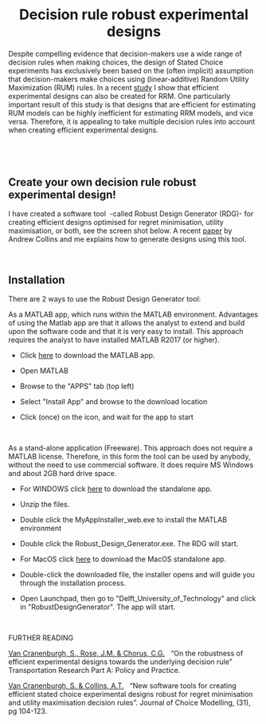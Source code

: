 <h1 class="font_2 wixui-rich-text__text" style="text-align: center;">Decision rule robust experimental designs</h1>
<p class="font_8 wixui-rich-text__text">Despite compelling evidence that decision-makers use a wide range of decision rules when making choices, the design of Stated Choice experiments&nbsp;has exclusively been based on the (often implicit) assumption that decision-makers make choices using (linear-additive) Random Utility Maximization (RUM) rules. In a recent&nbsp;<span class="wixui-rich-text__text"><a class="wixui-rich-text__text" href="https://github.com/sandervancranenburgh/advancedRRMmodels/blob/main/RRM%20Methodology/Decision%20rule%20robust%20designs/Cranenburgh%20et%20al_TrA_2017.pdf" target="_blank" rel="noopener">study</a></span>&nbsp;I show that efficient experimental designs can also be created for RRM.&nbsp;One particularly important result of this study is that designs that are efficient for estimating RUM models can be highly inefficient for estimating RRM models, and vice versa. Therefore, it is appealing to&nbsp;take&nbsp;multiple decision rules into account when creating efficient experimental designs.</p>
<h2 class="font_5 wixui-rich-text__text">&nbsp;</h2>
<h2 class="font_5 wixui-rich-text__text"><span class="wixui-rich-text__text">Create your own decision rule robust experimental design!</span></h2>
<p class="font_8 wixui-rich-text__text">I&nbsp;have created a software tool&nbsp; -called Robust Design Generator (RDG)-&nbsp;for creating efficient designs optimised for regret minimisation, utility maximisation, or both, see the screen shot below.&nbsp;A&nbsp;recent&nbsp;<span class="wixui-rich-text__text"><a class="wixui-rich-text__text" href="https://www.sciencedirect.com/science/article/pii/S1755534518300940" target="_blank" rel="noopener">paper</a></span>&nbsp;by Andrew Collins and me explains&nbsp;how to generate designs using this tool.&nbsp;</p>
<p class="font_8 wixui-rich-text__text">&nbsp;</p>
<h2 class="font_5 wixui-rich-text__text"><span class="wixui-rich-text__text">Installation</span></h2>
<p class="font_8 wixui-rich-text__text">There are 2 ways to use the Robust Design Generator tool:</p>
<p class="font_8 wixui-rich-text__text">As a MATLAB app, which runs within the MATLAB environment. Advantages of using the Matlab app are that it allows the analyst to extend and build upon the software code and that it is very easy to install. This approach requires the analyst to have installed MATLAB R2017 (or higher).&nbsp;</p>
<ul class="wixui-rich-text__text">
<li class="wixui-rich-text__text">
<p class="font_8 wixui-rich-text__text">Click&nbsp;<span class="wixui-rich-text__text"><a class="wixui-rich-text__text" href="https://github.com/sandervancranenburgh/advancedRRMmodels/blob/main/RRM%20Methodology/Decision%20rule%20robust%20designs/Robust%20Design%20Generator_V1.mlappinstall" target="_blank" rel="noopener">here</a></span>&nbsp;to download the MATLAB app.&nbsp; ​</p>
</li>
<li class="wixui-rich-text__text">
<p class="font_8 wixui-rich-text__text">​Open MATLAB</p>
</li>
<li class="wixui-rich-text__text">
<p class="font_8 wixui-rich-text__text">Browse to the "APPS" tab (top left)</p>
</li>
<li class="wixui-rich-text__text">
<p class="font_8 wixui-rich-text__text">Select "Install App" and browse to the download location</p>
</li>
<li class="wixui-rich-text__text">
<p class="font_8 wixui-rich-text__text">Click (once) on the&nbsp;icon, and wait for the app to start​</p>
</li>
</ul>
<p class="font_8 wixui-rich-text__text"><span class="wixGuard wixui-rich-text__text">​</span></p>
<p class="font_8 wixui-rich-text__text">As a stand-alone application (Freeware). This approach does not require a MATLAB license. Therefore, in this form the tool can be used by anybody, without the need to use commercial software. It does require MS Windows and about 2GB hard drive space.</p>
<ul class="wixui-rich-text__text">
<li class="wixui-rich-text__text">
<p class="font_8 wixui-rich-text__text">For&nbsp;<span class="wixui-rich-text__text">WINDOWS</span>&nbsp;click&nbsp;<span class="wixui-rich-text__text"><a class="wixui-rich-text__text" href="https://github.com/sandervancranenburgh/advancedRRMmodels/tree/main/RRM%20Methodology/Decision%20rule%20robust%20designs/Windows" target="_blank" rel="noopener">here</a></span>&nbsp;to download the standalone&nbsp;app.&nbsp;</p>
</li>
<li class="wixui-rich-text__text">
<p class="font_8 wixui-rich-text__text">Unzip the files.&nbsp;&nbsp;</p>
</li>
<li class="wixui-rich-text__text">
<p class="font_8 wixui-rich-text__text">Double click the MyAppInstaller_web.exe&nbsp;to install the MATLAB environment</p>
</li>
<li class="wixui-rich-text__text">
<p class="font_8 wixui-rich-text__text">Double click the Robust_Design_Generator.exe. The RDG will start.</p>
</li>
<li class="wixui-rich-text__text">
<p class="font_8 wixui-rich-text__text">For&nbsp;<span class="wixui-rich-text__text">MacOS</span>&nbsp;click&nbsp;<span class="wixui-rich-text__text"><a class="wixui-rich-text__text" href="https://github.com/sandervancranenburgh/advancedRRMmodels/tree/main/RRM%20Methodology/Decision%20rule%20robust%20designs/MacOS" target="_blank" rel="noopener">here</a></span>&nbsp;to download the MacOS standalone&nbsp;app.&nbsp;</p>
</li>
<li class="wixui-rich-text__text">
<p class="font_8 wixui-rich-text__text">Double-click the downloaded file, the installer opens and will guide you through the installation process.</p>
</li>
<li class="wixui-rich-text__text">
<p class="font_8 wixui-rich-text__text">Open Launchpad, then go to "Delft_University_of_Technology" and click in "RobustDesignGenerator". The app will start.</p>
</li>
</ul>
<p class="font_8 wixui-rich-text__text"><span class="wixGuard wixui-rich-text__text">​</span></p>
<p class="font_8 wixui-rich-text__text">FURTHER READING</p>
<p class="font_8 wixui-rich-text__text"><span class="wixui-rich-text__text"><a class="wixui-rich-text__text" href="https://github.com/sandervancranenburgh/advancedRRMmodels/blob/main/RRM%20Methodology/Decision%20rule%20robust%20designs/Cranenburgh%20et%20al_TrA_2017.pdf" target="_blank" rel="noopener">Van Cranenburgh, S., Rose, J.M. &amp; Chorus, C.G.</a></span>&nbsp;&nbsp; &ldquo;On the robustness of efficient experimental designs towards the underlying decision rule&rdquo; Transportation Research Part A: Policy and Practice.&nbsp;</p>
<p class="font_8 wixui-rich-text__text"><span class="wixui-rich-text__text"><a class="wixui-rich-text__text" href="https://www.sciencedirect.com/science/article/pii/S1755534518300940" target="_blank" rel="noopener">Van Cranenburgh, S. &amp; Collins, A.T.</a></span>&nbsp; &nbsp;&ldquo;New software tools for creating efficient stated choice experimental designs robust for regret minimisation and utility maximisation decision rules&rdquo;. Journal of Choice Modelling,&nbsp;(31), pg 104-123.</p>
